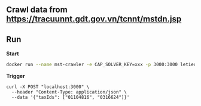## Crawl data from https://tracuunnt.gdt.gov.vn/tcnnt/mstdn.jsp

## Run

**Start**
```bash
docker run --name mst-crawler -e CAP_SOLVER_KEY=xxx -p 3000:3000 letieu/mst-scan:1.1

```

**Trigger**
```
curl -X POST "localhost:3000" \
  --header "Content-Type: application/json" \
  --data '{"taxIds": ["01104816", "0316624"]}'
```

